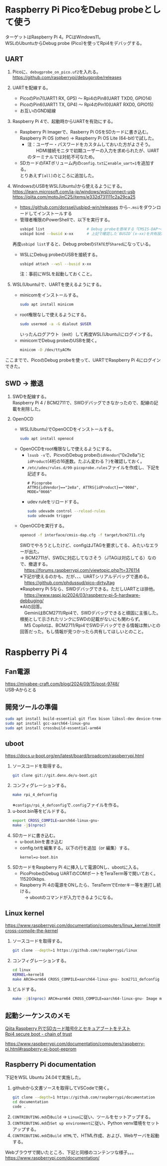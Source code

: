 # Raspberry Pi PicoをDebug probeとして使う
ターゲットはRaspberry Pi 4。PCはWindows11。</br>
WSLのUbuntuからDebug probe (Pico)を使ってRpi4をデバッグする。

## UART
1. Picoに、`debugprobe_on_pico.uf2`を入れる。</br>
https://github.com/raspberrypi/debugprobe/releases
1. UARTを配線する。
    - PicoのPin7(UART1 RX, GP5) ～ Rpi4のPin8(UART TXD0, GPIO14)
    - PicoのPin6(UART1 TX, GP4) ～ Rpi4のPin10(UART RXD0, GPIO15)
    - お互いのGND結線

1. Raspberry Pi 4で、起動時からUARTを有効にする。
    - Raspberry Pi Imagerで、Rasberry Pi OSをSDカードに書き込む。</br>
      Raspberry Pi OS (other) -> Raspberry Pi OS Lite (64-bit)で試した。
        - 注：ユーザー・パスワードをカスタムしておいた方がよさそう。</br>
        　　HDMI接続モニタで初期ユーザーの入力を求められたが、UARTのターミナルでは対処不可なため。
    - SDカードのFATボリューム内の`config.txt`に`enable_uart=1`を追加する。</br>
      とりあえず`[all]`のところに追加した。

1. WindowsのUSBをWSL(Ubuntu)から使えるようにする。</br>
https://learn.microsoft.com/ja-jp/windows/wsl/connect-usb
https://qiita.com/motoJinC25/items/e332d731111c2a29ca25
    - https://github.com/dorssel/usbipd-win/releases から`~.msi`をダウンロードしてインストールする
    - 管理者権限のPowerShellで、以下を実行する。
      ```bash
      usbipd list                   # Debug probeを意味する「CMSIS-DAP～」のBUSIDを確認する。
      usbipd bind --busid x-xx      # 上記で確認した`BUSID`(x-xx)を共有設定する。
      ```
    再度`usbipd list`すると、Debug probeの`STATE`が`Shared`になっている。
    - WSLにDebug probeのUSBを接続する。
      ```bash
      usbipd attach --wsl --busid x-xx
      ```
      注：事前にWSLを起動しておくこと。

1. WSL(Ubuntu)で、UARTを使えるようにする。
    - minicomをインストールする。
      ```bash
      sudo apt install minicom
      ```
    - root権限なしで使えるようにする。
      ```bash
      sudo usermod -a -G dialout $USER
      ```
      いったんログアウト（exit）して再度WSL(Ubuntu)にログインする。
    - minicomでDebug probeのUSBを開く。
      ```bash
      minicom -D /dev/ttyACMx
      ```


ここまでで、PicoのDebug probeを使って、UARTでRaspberry Pi 4にログインできた。

## SWD → 撤退
1. SWDを配線する。</br>
Raspberry Pi 4 / BCM2711で、SWDデバッグできなかったので、配線の記載を削除した。

1. OpenOCD
    - WSL(Ubuntu)でOpenOCDをインストールする。
      ```bash
      sudo apt install openocd
      ```
    - OpenOCDをroot権限なしで使えるようにする。</br>
      - `lsusb -v`で、PicvoのDebug probeの`idVendor`("0x2e8a")と`idProduct`(4桁の16進数。たぶん変わる？)を確認しておく。
      - `/etc/udev/rules.d/99-picoprobe.rules`ファイルを作成し、下記を記述する。</br>
        ```text
        # Picoprobe
        ATTRS{idVendor}=="2e8a", ATTRS{idProduct}=="000d", MODE="0666"
        ```
      - udev ruleをリロードする。
        ```bash
        sudo udevadm control --reload-rules
        sudo udevadm trigger
        ```
    - OpenOCDを実行する。
      ```bash
      openocd -f interface/cmsis-dap.cfg -f target/bcm2711.cfg
      ```
      SWDでやろうとしたけど、configはJTAGを要求してる、みたいなエラーが出た。</br>
       → BCM2711が、SWDに対応してなさそう（JTAGは対応してる）なので、撤退する。</br>
       　https://forums.raspberrypi.com/viewtopic.php?t=376114
       </br>※下記が使えるのかも、だが、、、UARTシリアルデバッグで進める。</br>
       　https://github.com/phdussud/pico-dirtyJtag
       </br>※Raspberry Pi 5なら、SWDデバッグできる。ただしUARTとは排他。</br>
       　https://www.raspi.jp/2024/03/raspberry-pi-5-hardware-debbuging/
       </br>※AIの回答。
       </br>　GeminiはBCM2711/Rpi4で、SWDデバッグできると頑固に主張した。根拠として示されたリンクにSWDの記載がないにも関わらず。
       </br>　MS Copilotは、BCM2711/Rpi4でSWDデバッグできる情報は無いとの回答だった。もし情報が見つかったら共有してほしいとのこと。


# Raspberry Pi 4
## Fan電源
https://miyabee-craft.com/blog/2024/09/15/post-9748/
</br>USB-Aからとる


## 開発ツールの準備
```bash
sudo apt install build-essential git flex bison libssl-dev device-tree-compiler
sudo apt install gcc-aarch64-linux-gnu
sudo apt install crossbuild-essential-arm64
```

## uboot
https://docs.u-boot.org/en/latest/board/broadcom/raspberrypi.html
1. ソースコードを取得する。
   ```bash
   git clone git://git.denx.de/u-boot.git
   ```
1. コンフィグレーションする。
   ```bash
   make rpi_4_defconfig
   ```
   ※`configs/rpi_4_defconfig`で`.config`ファイルを作る。
1. u-boot.bin等をビルドする。
   ```bash
   export CROSS_COMPILE=aarch64-linux-gnu-
   make -j$(nproc)
   ```
1. SDカードに書き込む。
    - u-boot.binを書き込む
    - config.txtを編集する。以下の行を追加（or 編集）する。
      ```
      kernel=u-boot.bin
      ```
1. SDカードをRaspberry Pi 4に挿入して電源ONし、ubootに入る。
   - PicoProbeのDebug UARTのCOMポートをTeraTerm等で開いておく。115200kbps.
   - Raspberry Pi 4の電源をONしたら、TeraTermでEnterキー等を連打し続ける。</br>
   　→ ubootのコマンドが入力できるようになる。

## Linux kernel
https://www.raspberrypi.com/documentation/computers/linux_kernel.html#cross-compile-the-kernel
1. ソースコードを取得する。
   ```bash
   git clone --depth=1 https://github.com/raspberrypi/linux
   ```
1. コンフィグレーションする。
   ```bash
   cd linux
   KERNEL=kernel8
   make ARCH=arm64 CROSS_COMPILE=aarch64-linux-gnu- bcm2711_defconfig
   ```
1. ビルドする。
   ```bash
   make -j$(nproc) ARCH=arm64 CROSS_COMPILE=aarch64-linux-gnu- Image modules dtbs
   ```


## 起動シーケンスのメモ
[Qiita Raspberry PiでSDカード暗号化とセキュアブートをテスト](https://qiita.com/kmitsu76/items/933443ea5def3d73deb2)  
[Rpi4 secure boot - chain of trust](https://github.com/raspberrypi/usbboot/blob/master/docs/secure-boot-chain-of-trust-2711.pdf)

https://www.raspberrypi.com/documentation/computers/raspberry-pi.html#raspberry-pi-boot-eeprom

## Raspberry Pi documentation
下記をWSL Ubuntu 24.04で実施した。
1. githubから文書ソースを取得してVSCodeで開く。
   ```bash
   git clone --depth=1 https://github.com/raspberrypi/documentation
   cd documentation
   code .
   ```
1. `CONTRIBUTING.md`の`Build` -> `Linux`に従い、ツールをセットアップする。
1. `CONTRIBUTING.md`の`Set up environment`に従い、Python venv環境をセットアップする。
1. `CONTRIBUTING.md`の`Build HTML`で、HTML作成、および、Webサーバを起動する。

Webブラウザで開いたところ、下記と同様のコンテンツな様子。。。  
https://www.raspberrypi.com/documentation/
